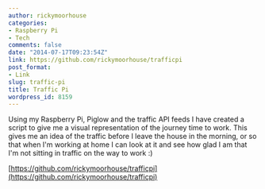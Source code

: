 ```yaml
---
author: rickymoorhouse
categories:
- Raspberry Pi
- Tech
comments: false
date: "2014-07-17T09:23:54Z"
link: https://github.com/rickymoorhouse/trafficpi
post_format:
- Link
slug: traffic-pi
title: Traffic Pi
wordpress_id: 8159
---
```


Using my Raspberry Pi, Piglow and the traffic API feeds I have created a script to give me a visual representation of the journey time to work. This gives me an idea of the traffic before I leave the house in the morning, or so that when I'm working at home I can look at it and see how glad I am that I'm not sitting in traffic on the way to work :)

[https://github.com/rickymoorhouse/trafficpi](https://github.com/rickymoorhouse/trafficpi)
